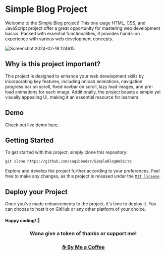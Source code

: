 # Simple Blog Project

Welcome to the Simple Blog project! This one-page HTML, CSS, and JavaScript project offer a great opportunity for mastering web development basics. Packed with essential functionalities, it provides hands-on experience with various web development concepts.

![Screenshot 2024-02-18 124615](https://github.com/saqibbedar/SimpleBlogWebsite/assets/124094939/ba6345d0-a347-4c38-b82f-33a84e63d790)


## Why is this project important?

This project is designed to enhance your web development skills by incorporating key features, including onload animations, navigation progress bar on scroll, fixed navbar on scroll, lazy load images, and pre-load animations for each image. Additionally, the project boasts a simple yet visually appealing UI, making it an essential resource for learners.

## Demo

Check out live demo [here](https://saqibbedar.github.io/SimpleBlogWebsite/main).

## Getting Started

To get started with this project, simply clone this repository:

```md 
git clone https://github.com/saqibbedar/SimpleBlogWebsite
```

Explore and develop the project further according to your preferences. Feel free to make any changes, as this project is released under the [`MIT license`](https://github.com/saqibbedar/SimpleBlogWebsite?tab=MIT-1-ov-file).

## Deploy your Project

Once you've made enhancements to the project, it's time to deploy it. You can choose to host it on GitHub or any other platform of your choice.

#### Happy coding! 🚀

<h3 align="center" > Wana give a token of thanks or support me!</h3>
<h3 align="center"><a href="https://www.buymeacoffee.com/saqibbedar">☕ By Me a Coffee </a></h3>


